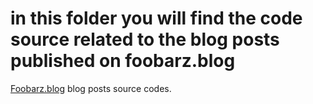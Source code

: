 # in this folder you will find the code source related to the blog posts published on foobarz.blog

[Foobarz.blog](https://foobarz.blog) blog posts source codes.
